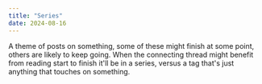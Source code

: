 ```yaml
---
title: "Series"
date: 2024-08-16
---
```

A theme of posts on something, some of these might finish at some point, others are likely to keep going. When the connecting thread might benefit from reading start to finish it'll be in a series, versus a tag that's just anything that touches on something.
